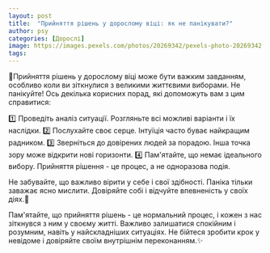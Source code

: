 ```yaml
---
layout: post
title:  "Прийняття рішень у дорослому віці: як не панікувати?"
author: psy
categories: [Дорослі]
image: https://images.pexels.com/photos/20269342/pexels-photo-20269342.jpeg?auto=compress&cs=tinysrgb&fit=crop&h=627&w=1200
tags: 
---
```


🧠Прийняття рішень у дорослому віці може бути важким завданням, особливо коли ви зіткнулися з великими життєвими виборами. Не панікуйте! Ось декілька корисних порад, які допоможуть вам з цим справитися:

1️⃣ Проведіть аналіз ситуації. Розгляньте всі можливі варіанти і їх наслідки.
2️⃣ Послухайте своє серце. Інтуїція часто буває найкращим радником.
3️⃣ Зверніться до довірених людей за порадою. Інша точка зору може відкрити нові горизонти.
4️⃣ Пам'ятайте, що немає ідеального вибору. Прийняття рішення - це процес, а не одноразова подія.

Не забувайте, що важливо вірити у себе і свої здібності. Паніка тільки заважає ясно мислити. Довіряйте собі і відчуйте впевненість у своїх діях.🌟

Пам'ятайте, що прийняття рішень - це нормальний процес, і кожен з нас зіткнувся з ним у своєму житті. Важливо залишатися спокійним і розумним, навіть у найскладніших ситуаціях. Не бійтеся зробити крок у невідоме і довіряйте своїм внутрішнім переконанням.✨


